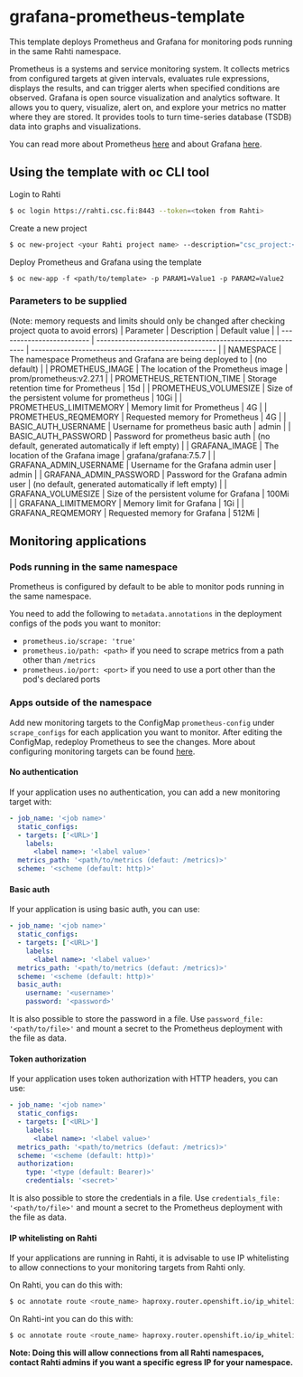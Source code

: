 # grafana-prometheus-template

This template deploys Prometheus and Grafana for monitoring pods running in the same Rahti namespace. 

Prometheus is a systems and service monitoring system. It collects metrics from configured targets at given intervals, evaluates rule expressions, displays the results, and can trigger alerts when specified conditions are observed. Grafana is open source visualization and analytics software. It allows you to query, visualize, alert on, and explore your metrics no matter where they are stored. It provides tools to turn time-series database (TSDB) data into graphs and visualizations.

You can read more about Prometheus [here](https://prometheus.io/docs/introduction/overview/) and about Grafana [here](https://grafana.com/docs/grafana/latest/getting-started/).

## Using the template with oc CLI tool

Login to Rahti
```bash
$ oc login https://rahti.csc.fi:8443 --token=<token from Rahti>
```

Create a new project
```bash
$ oc new-project <your Rahti project name> --description="csc_project:<your CSC project name>"
```

Deploy Prometheus and Grafana using the template
```
$ oc new-app -f <path/to/template> -p PARAM1=Value1 -p PARAM2=Value2
```


### Parameters to be supplied

(Note: memory requests and limits should only be changed after checking project quota to avoid errors)
| Parameter                 | Description                                                | Default value                                       |
| ------------------------- | ---------------------------------------------------------- | --------------------------------------------------- |
| NAMESPACE                 | The namespace Prometheus and Grafana are being deployed to | (no default)                                        |
| PROMETHEUS_IMAGE          | The location of the Prometheus image                       | prom/prometheus:v2.27.1                             |
| PROMETHEUS_RETENTION_TIME | Storage retention time for Prometheus                      | 15d                                                 |
| PROMETHEUS_VOLUMESIZE     | Size of the persistent volume for prometheus               | 10Gi                                                |
| PROMETHEUS_LIMITMEMORY    | Memory limit for Prometheus                                | 4G                                                  |
| PROMETHEUS_REQMEMORY      | Requested memory for Prometheus                            | 4G                                                  |
| BASIC_AUTH_USERNAME       | Username for prometheus basic auth                         | admin                                               |
| BASIC_AUTH_PASSWORD       | Password for prometheus basic auth                         | (no default, generated automatically if left empty) |
| GRAFANA_IMAGE             | The location of the Grafana image                          | grafana/grafana:7.5.7                               |
| GRAFANA_ADMIN_USERNAME    | Username for the Grafana admin user                        | admin                                               |
| GRAFANA_ADMIN_PASSWORD    | Password for the Grafana admin user                        | (no default, generated automatically if left empty) |
| GRAFANA_VOLUMESIZE        | Size of the persistent volume for Grafana                  | 100Mi                                               |
| GRAFANA_LIMITMEMORY       | Memory limit for Grafana                                   | 1Gi                                                 |
| GRAFANA_REQMEMORY         | Requested memory for Grafana                               | 512Mi                                               |

## Monitoring applications

### Pods running in the same namespace

Prometheus is configured by default to be able to monitor pods running in the same namespace.

You need to add the following to `metadata.annotations` in the deployment configs of the pods you want to monitor:
- `prometheus.io/scrape: 'true'`
- `prometheus.io/path: <path>` if you need to scrape metrics from a path other than `/metrics`
- `prometheus.io/port: <port>` if you need to use a port other than the pod's declared ports


### Apps outside of the namespace

Add new monitoring targets to the ConfigMap `prometheus-config` under `scrape_configs` for each application you want to monitor. After editing the ConfigMap, redeploy Prometheus to see the changes. More about configuring monitoring targets can be found [here](https://prometheus.io/docs/prometheus/latest/configuration/configuration/#scrape_config).


#### No authentication
If your application uses no authentication, you can add a new monitoring target with:

```yaml
- job_name: '<job name>'
  static_configs:
  - targets: ['<URL>']
    labels:
      <label name>: '<label value>'
  metrics_path: '<path/to/metrics (defaut: /metrics)>'
  scheme: '<scheme (default: http)>'
```


#### Basic auth
If your application is using basic auth, you can use:

```yaml
- job_name: '<job name>'
  static_configs:
  - targets: ['<URL>']
    labels:
      <label name>: '<label value>'
  metrics_path: '<path/to/metrics (defaut: /metrics)>'
  scheme: '<scheme (default: http)>'
  basic_auth:
    username: '<username>'
    password: '<password>'
```
It is also possible to store the password in a file. Use `password_file: '<path/to/file>'` and mount a secret to the Prometheus deployment with the file as data.


#### Token authorization
If your application uses token authorization with HTTP headers, you can use:

```yaml
- job_name: '<job name>'
  static_configs:
  - targets: ['<URL>']
    labels:
      <label name>: '<label value>'
  metrics_path: '<path/to/metrics (defaut: /metrics)>'
  scheme: '<scheme (default: http)>'
  authorization:
    type: '<type (default: Bearer)>'
    credentials: '<secret>'
```
It is also possible to store the credentials in a file. Use `credentials_file: '<path/to/file>'` and mount a secret to the Prometheus deployment with the file as data.

#### IP whitelisting on Rahti
If your applications are running in Rahti, it is advisable to use IP whitelisting to allow connections to your monitoring targets from Rahti only. 

On Rahti, you can do this with:
```bash
$ oc annotate route <route_name> haproxy.router.openshift.io/ip_whitelist='193.167.189.25'
```

On Rahti-int you can do this with:
```bash
$ oc annotate route <route_name> haproxy.router.openshift.io/ip_whitelist='193.166.25.134'
```

**Note: Doing this will allow connections from all Rahti namespaces, contact Rahti admins if you want a specific egress IP for your namespace.**
